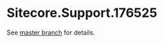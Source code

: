 # Sitecore.Support.176525

See [master branch](https://github.com/sitecoresupport/Sitecore.Support.176525) for details.